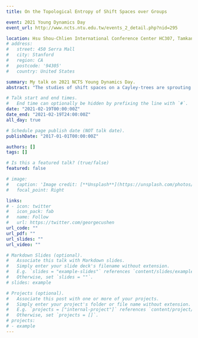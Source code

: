 ```yaml
---
title: On the Topological Entropy of Shift Spaces over Groups

event: 2021 Young Dynamics Day
event_url: http://www.ncts.ntu.edu.tw/events_2_detail.php?nid=295

location: Hsu Shou-Chlien International Conference Center HC307, Tamkang University
# address:
#   street: 450 Serra Mall
#   city: Stanford
#   region: CA
#   postcode: '94305'
#   country: United States

summary: My talk on 2021 NCTS Young Dynamics Day.
abstract: "The studies of shift spaces on a Cayley-trees are sprouting in the recent years. One reason for this lies in its physical significance such as Ising model on Cayley-trees, on which the investigations of Gibbs measure are conducted. As Gibbs measure for shift spaces on $Z^d$ reaches the maximal entropy, i.e., the topological entropy, it is of our interest to study a generalization of topological entropy on Cayley-trees. Current literatures demonstrate successful attempt to this end on the free groups and free semigroups. In this work, we consider the the topological entropy on a collection of finitely generated semigroups whose Cayley graphs are trees. In particular, this collection includes the free groups. Based on the idea of stem entropy and graph representation introduced in this work, we provide sufficient conditions for the existence of limit in the topological entropy and reveal the coincidence of topological entropy and stem entropy. These results are further supplemented by the algorithms of the numerical calculation of entropy for shifts of finite type."

# Talk start and end times.
#   End time can optionally be hidden by prefixing the line with `#`.
date: "2021-02-19T00:00:00Z"
date_end: "2021-02-19T24:00:00Z"
all_day: true

# Schedule page publish date (NOT talk date).
publishDate: "2017-01-01T00:00:00Z"

authors: []
tags: []

# Is this a featured talk? (true/false)
featured: false

# image:
#   caption: 'Image credit: [**Unsplash**](https://unsplash.com/photos/bzdhc5b3Bxs)'
#   focal_point: Right

links:
# - icon: twitter
#   icon_pack: fab
#   name: Follow
#   url: https://twitter.com/georgecushen
url_code: ""
url_pdf: ""
url_slides: ""
url_video: ""

# Markdown Slides (optional).
#   Associate this talk with Markdown slides.
#   Simply enter your slide deck's filename without extension.
#   E.g. `slides = "example-slides"` references `content/slides/example-slides.md`.
#   Otherwise, set `slides = ""`.
# slides: example

# Projects (optional).
#   Associate this post with one or more of your projects.
#   Simply enter your project's folder or file name without extension.
#   E.g. `projects = ["internal-project"]` references `content/project/deep-learning/index.md`.
#   Otherwise, set `projects = []`.
# projects:
# - example
---
```

